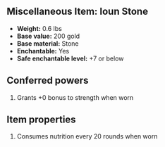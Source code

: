 ## Miscellaneous Item: Ioun Stone
- **Weight:** 0.6 lbs
- **Base value:** 200 gold
- **Base material:** Stone
- **Enchantable:** Yes
- **Safe enchantable level:** +7 or below
## Conferred powers
1. Grants +0 bonus to strength when worn
## Item properties
1. Consumes nutrition every 20 rounds when worn
